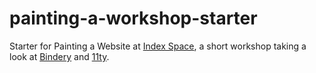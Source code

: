 # painting-a-workshop-starter

Starter for Painting a Website at [Index Space](index-space.org/), a short workshop taking a look at [Bindery](https://github.com/evnbr/bindery) and [11ty](https://github.com/11ty/eleventy).
